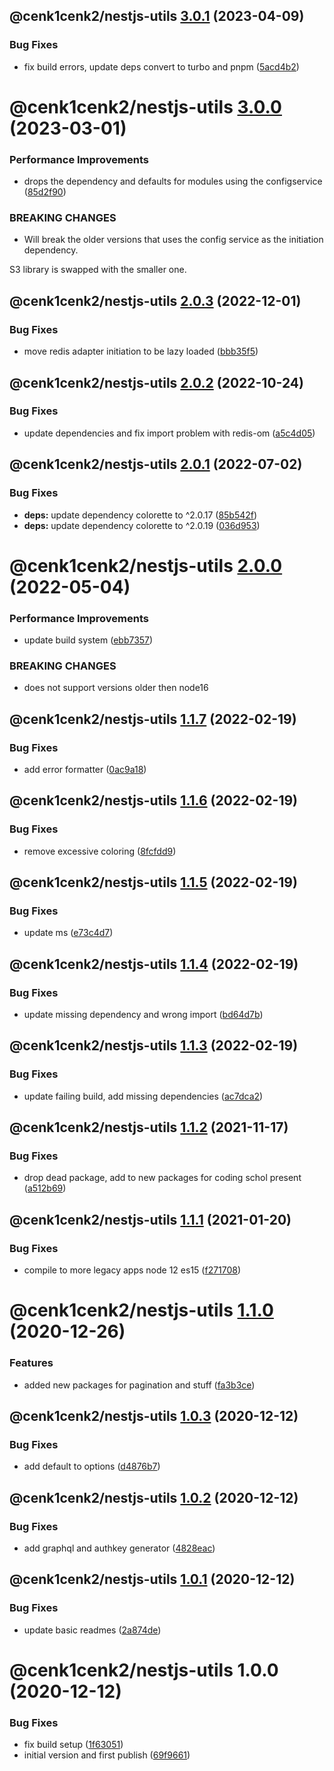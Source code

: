 ## @cenk1cenk2/nestjs-utils [3.0.1](https://github.com/cenk1cenk2/nestjs-tools/compare/@cenk1cenk2/nestjs-utils@3.0.0...@cenk1cenk2/nestjs-utils@3.0.1) (2023-04-09)


### Bug Fixes

* fix build errors, update deps convert to turbo and pnpm ([5acd4b2](https://github.com/cenk1cenk2/nestjs-tools/commit/5acd4b2c5d35b192e0d6154ad66b51cb1279183e))

# @cenk1cenk2/nestjs-utils [3.0.0](https://github.com/cenk1cenk2/nestjs-tools/compare/@cenk1cenk2/nestjs-utils@2.0.3...@cenk1cenk2/nestjs-utils@3.0.0) (2023-03-01)


### Performance Improvements

* drops the dependency and defaults for modules using the configservice ([85d2f90](https://github.com/cenk1cenk2/nestjs-tools/commit/85d2f90e65ed18dd24947dc7c9623594d22da4dd))


### BREAKING CHANGES

* Will break the older versions that uses the config service as the
initiation dependency.

S3 library is swapped with the smaller one.

## @cenk1cenk2/nestjs-utils [2.0.3](https://github.com/cenk1cenk2/nestjs-tools/compare/@cenk1cenk2/nestjs-utils@2.0.2...@cenk1cenk2/nestjs-utils@2.0.3) (2022-12-01)

### Bug Fixes

- move redis adapter initiation to be lazy loaded ([bbb35f5](https://github.com/cenk1cenk2/nestjs-tools/commit/bbb35f50c8b7e42d7b3d08d611188f3ca1f9e696))

## @cenk1cenk2/nestjs-utils [2.0.2](https://github.com/cenk1cenk2/nestjs-tools/compare/@cenk1cenk2/nestjs-utils@2.0.1...@cenk1cenk2/nestjs-utils@2.0.2) (2022-10-24)

### Bug Fixes

- update dependencies and fix import problem with redis-om ([a5c4d05](https://github.com/cenk1cenk2/nestjs-tools/commit/a5c4d05c836dadaeef4106ce19ac7c10d1dfbb12))

## @cenk1cenk2/nestjs-utils [2.0.1](https://github.com/cenk1cenk2/nestjs-tools/compare/@cenk1cenk2/nestjs-utils@2.0.0...@cenk1cenk2/nestjs-utils@2.0.1) (2022-07-02)

### Bug Fixes

- **deps:** update dependency colorette to ^2.0.17 ([85b542f](https://github.com/cenk1cenk2/nestjs-tools/commit/85b542f575f3fbfc68bb1058d790a0b39257be7c))
- **deps:** update dependency colorette to ^2.0.19 ([036d953](https://github.com/cenk1cenk2/nestjs-tools/commit/036d953f5050b7be9acf96491dcdb86ea9411b32))

# @cenk1cenk2/nestjs-utils [2.0.0](https://github.com/cenk1cenk2/nestjs-tools/compare/@cenk1cenk2/nestjs-utils@1.1.7...@cenk1cenk2/nestjs-utils@2.0.0) (2022-05-04)

### Performance Improvements

- update build system ([ebb7357](https://github.com/cenk1cenk2/nestjs-tools/commit/ebb7357b5cc3f6043e5171c8e3a883d723c294d8))

### BREAKING CHANGES

- does not support versions older then node16

## @cenk1cenk2/nestjs-utils [1.1.7](https://github.com/cenk1cenk2/nestjs-tools/compare/@cenk1cenk2/nestjs-utils@1.1.6...@cenk1cenk2/nestjs-utils@1.1.7) (2022-02-19)

### Bug Fixes

- add error formatter ([0ac9a18](https://github.com/cenk1cenk2/nestjs-tools/commit/0ac9a18c376a00502a0d4ce14f993a0bc61d74ee))

## @cenk1cenk2/nestjs-utils [1.1.6](https://github.com/cenk1cenk2/nestjs-tools/compare/@cenk1cenk2/nestjs-utils@1.1.5...@cenk1cenk2/nestjs-utils@1.1.6) (2022-02-19)

### Bug Fixes

- remove excessive coloring ([8fcfdd9](https://github.com/cenk1cenk2/nestjs-tools/commit/8fcfdd930a31765ec8d19d89c600e0184d341f65))

## @cenk1cenk2/nestjs-utils [1.1.5](https://github.com/cenk1cenk2/nestjs-tools/compare/@cenk1cenk2/nestjs-utils@1.1.4...@cenk1cenk2/nestjs-utils@1.1.5) (2022-02-19)

### Bug Fixes

- update ms ([e73c4d7](https://github.com/cenk1cenk2/nestjs-tools/commit/e73c4d7266b3fa6cb1d4c215c06583eccb223320))

## @cenk1cenk2/nestjs-utils [1.1.4](https://github.com/cenk1cenk2/nestjs-tools/compare/@cenk1cenk2/nestjs-utils@1.1.3...@cenk1cenk2/nestjs-utils@1.1.4) (2022-02-19)

### Bug Fixes

- update missing dependency and wrong import ([bd64d7b](https://github.com/cenk1cenk2/nestjs-tools/commit/bd64d7b888c77b255e8f118d4c42723597671fac))

## @cenk1cenk2/nestjs-utils [1.1.3](https://github.com/cenk1cenk2/nestjs-tools/compare/@cenk1cenk2/nestjs-utils@1.1.2...@cenk1cenk2/nestjs-utils@1.1.3) (2022-02-19)

### Bug Fixes

- update failing build, add missing dependencies ([ac7dca2](https://github.com/cenk1cenk2/nestjs-tools/commit/ac7dca229dfa99b19fd825d89687f7219950d37f))

## @cenk1cenk2/nestjs-utils [1.1.2](https://github.com/cenk1cenk2/nestjs-tools/compare/@cenk1cenk2/nestjs-utils@1.1.1...@cenk1cenk2/nestjs-utils@1.1.2) (2021-11-17)

### Bug Fixes

- drop dead package, add to new packages for coding schol present ([a512b69](https://github.com/cenk1cenk2/nestjs-tools/commit/a512b69aed6dcaeb91113bba1d45933da5fd665c))

## @cenk1cenk2/nestjs-utils [1.1.1](https://github.com/cenk1cenk2/nestjs-tools/compare/@cenk1cenk2/nestjs-utils@1.1.0...@cenk1cenk2/nestjs-utils@1.1.1) (2021-01-20)

### Bug Fixes

- compile to more legacy apps node 12 es15 ([f271708](https://github.com/cenk1cenk2/nestjs-tools/commit/f27170886addb0eae7837816a45b2267fc658abe))

# @cenk1cenk2/nestjs-utils [1.1.0](https://github.com/cenk1cenk2/nestjs-tools/compare/@cenk1cenk2/nestjs-utils@1.0.3...@cenk1cenk2/nestjs-utils@1.1.0) (2020-12-26)

### Features

- added new packages for pagination and stuff ([fa3b3ce](https://github.com/cenk1cenk2/nestjs-tools/commit/fa3b3ce8aa301e791b7131ed3cd6ee6280ef0ff0))

## @cenk1cenk2/nestjs-utils [1.0.3](https://github.com/cenk1cenk2/nestjs-tools/compare/@cenk1cenk2/nestjs-utils@1.0.2...@cenk1cenk2/nestjs-utils@1.0.3) (2020-12-12)

### Bug Fixes

- add default to options ([d4876b7](https://github.com/cenk1cenk2/nestjs-tools/commit/d4876b7335725dccaebbd735f10d3540df6bea1c))

## @cenk1cenk2/nestjs-utils [1.0.2](https://github.com/cenk1cenk2/nestjs-tools/compare/@cenk1cenk2/nestjs-utils@1.0.1...@cenk1cenk2/nestjs-utils@1.0.2) (2020-12-12)

### Bug Fixes

- add graphql and authkey generator ([4828eac](https://github.com/cenk1cenk2/nestjs-tools/commit/4828eaccf5690ae2c9f1d7d022eeecde6979f7aa))

## @cenk1cenk2/nestjs-utils [1.0.1](https://github.com/cenk1cenk2/nestjs-tools/compare/@cenk1cenk2/nestjs-utils@1.0.0...@cenk1cenk2/nestjs-utils@1.0.1) (2020-12-12)

### Bug Fixes

- update basic readmes ([2a874de](https://github.com/cenk1cenk2/nestjs-tools/commit/2a874de8c91b9c30bff02851488c5f1d2de1e312))

# @cenk1cenk2/nestjs-utils 1.0.0 (2020-12-12)

### Bug Fixes

- fix build setup ([1f63051](https://github.com/cenk1cenk2/nestjs-tools/commit/1f6305118bf5d23d3f7ca45e9bd7c5cc8f3a452d))
- initial version and first publish ([69f9661](https://github.com/cenk1cenk2/nestjs-tools/commit/69f96619ac6f8dd32b045b6aa0c5c98557191915))
